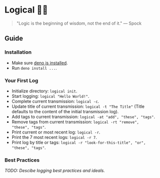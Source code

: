 # Logical 🧝‍♂️

> "Logic is the beginning of wisdom, not the end of it." — Spock

## Guide

### Installation

- Make sure [deno is installed][deno_install].
- Run `deno install ...`.

### Your First Log

- Initialize directory: `logical init`.
- Start logging: `logical "Hello World!"`.
- Complete current transmission: `logical -c`.
- Update title of current transmission: `logical -t "The Title"` (Title defaults to the content of the initial transmission log).
- Add tags to current transmission: `logical -at "add", "these", "tags"`.
- Remove tags from current transmission: `logical -rt "remove", "these", "tags"`.
- Print current or most recent log: `logical -r`.
- Print the 7 most recent logs: `logical -r 7`.
- Print log by title or tags: `logical -r "look-for-this-title", "or", "these", "tags"`.

### Best Practices

_TODO: Descibe logging best practices and ideals._

[deno_install]: https://github.com/denoland/deno_install
